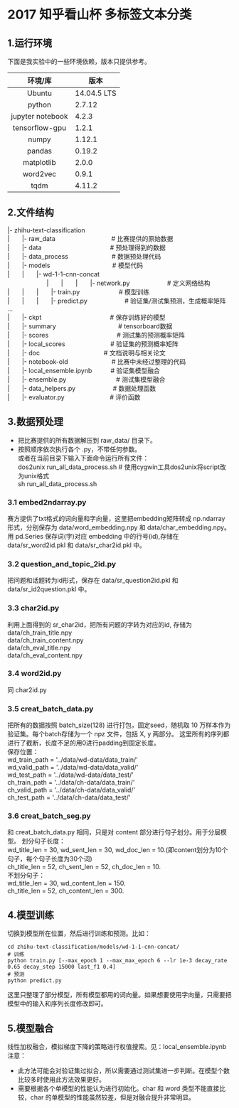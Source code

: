 # 2017 知乎看山杯 多标签文本分类
## 1.运行环境
下面是我实验中的一些环境依赖，版本只提供参考。

|环境/库|版本|
|:---------:|----------|
|Ubuntu|14.04.5 LTS|
|python|2.7.12|
|jupyter notebook|4.2.3|
|tensorflow-gpu|1.2.1|
|numpy|1.12.1|
|pandas|0.19.2|
|matplotlib|2.0.0|
|word2vec|0.9.1|
|tqdm|4.11.2|

## 2.文件结构

|- zhihu-text-classification<br/>
|　　|- raw_data　　　　　　　　　# 比赛提供的原始数据<br/>
|　　|- data　　　　　　　　　　　# 预处理得到的数据<br/>
|　　|- data_process　　　　　　　# 数据预处理代码<br/>
|　　|- models　　　　　　　　　　# 模型代码<br/>
|　　|　　|- wd-1-1-cnn-concat　　　　<br/>　　　　　　
|　　|　　|　　|- network.py　　　　　　# 定义网络结构<br/>
|　　|　　|　　|- train.py　　　　　　  # 模型训练<br/>
|　　|　　|　　|- predict.py　　　　　　# 验证集/测试集预测，生成概率矩阵<br/>
...<br/>
|　　|- ckpt　　　　　　　　　　　# 保存训练好的模型<br/>
|　　|- summary　　　　　　　　　　# tensorboard数据<br/>
|　　|- scores　　　　　　　　　　　# 测试集的预测概率矩阵<br/>
|　　|- local_scores　　　　　　　 # 验证集的预测概率矩阵<br/>
|　　|- doc　　　　　　　　　　    # 文档说明与相关论文<br/>
|　　|- notebook-old　　　　　　　# 比赛中未经过整理的代码<br/>
|　　|- local_ensemble.ipynb　　　# 验证集模型融合<br/>
|　　|- ensemble.py　　　　　　　　# 测试集模型融合<br/>
|　　|- data_helpers.py　　　　　　# 数据处理函数<br/>
|　　|- evaluator.py　　　　　　　 # 评价函数<br/>


## 3.数据预处理
- 把比赛提供的所有数据解压到 raw_data/ 目录下。
- 按照顺序依次执行各个 .py，不带任何参数。<br/>
  或者在当前目录下输入下面命令运行所有文件：<br/>
  dos2unix run_all_data_process.sh   # 使用cygwin工具dos2unix将script改为unix格式<br/>
  sh run_all_data_process.sh

### 3.1 embed2ndarray.py
赛方提供了txt格式的词向量和字向量，这里把embedding矩阵转成 np.ndarray 形式，分别保存为 data/word_embedding.npy 和 data/char_embedding.npy。
用 pd.Series 保存词(字)对应 embedding 中的行号(id),存储在 data/sr_word2id.pkl 和 data/sr_char2id.pkl 中。

### 3.2 question_and_topic_2id.py
把问题和话题转为id形式，保存在 data/sr_question2id.pkl 和 data/sr_id2question.pkl 中。

### 3.3 char2id.py
利用上面得到的 sr_char2id，把所有问题的字转为对应的id, 存储为<br/>
data/ch_train_title.npy<br/>
data/ch_train_content.npy<br/>
data/ch_eval_title.npy<br/>
data/ch_eval_content.npy<br/>

### 3.4 word2id.py
同 char2id.py

### 3.5 creat_batch_data.py
把所有的数据按照 batch_size(128) 进行打包，固定seed，随机取 10 万样本作为验证集。每个batch存储为一个 npz 文件，包括 X, y 两部分。
这里所有的序列都进行了截断，长度不足的用0进行padding到固定长度。<br/>
保存位置：<br/>
wd_train_path = '../data/wd-data/data_train/'<br/>
wd_valid_path = '../data/wd-data/data_valid/'<br/>
wd_test_path = '../data/wd-data/data_test/'<br/>
ch_train_path = '../data/ch-data/data_train/'<br/>
ch_valid_path = '../data/ch-data/data_valid/'<br/>
ch_test_path = '../data/ch-data/data_test/'<br/>


### 3.6 creat_batch_seg.py
和 creat_batch_data.py 相同，只是对 content 部分进行句子划分。用于分层模型。
划分句子长度：<br/>
wd_title_len = 30, wd_sent_len = 30, wd_doc_len = 10.(即content划分为10个句子，每个句子长度为30个词)<br/>
ch_title_len = 52, ch_sent_len = 52, ch_doc_len = 10.<br/>
不划分句子：<br/>
wd_title_len = 30, wd_content_len = 150.<br/>
ch_title_len = 52, ch_content_len = 300.<br/>


## 4.模型训练
切换到模型所在位置，然后进行训练和预测。比如：
```
cd zhihu-text-classification/models/wd-1-1-cnn-concat/
# 训练
python train.py [--max_epoch 1 --max_max_epoch 6 --lr 1e-3 decay_rate 0.65 decay_step 15000 last_f1 0.4]
# 预测
python predict.py
```
这里只整理了部分模型，所有模型都用的词向量。如果想要使用字向量，只需要把模型中的输入和序列长度修改即可。

## 5.模型融合
线性加权融合，模拟梯度下降的策略进行权值搜索。见：local_ensemble.ipynb
注意：
- 此方法可能会对验证集过拟合，所以需要通过测试集进一步判断。在模型个数比较多时使用此方法效果更好。
- 需要根据各个单模型的性能认为进行初始化。char 和 word 类型不能直接比较，char 的单模型的性能虽然较差，但是对融合提升非常明显。